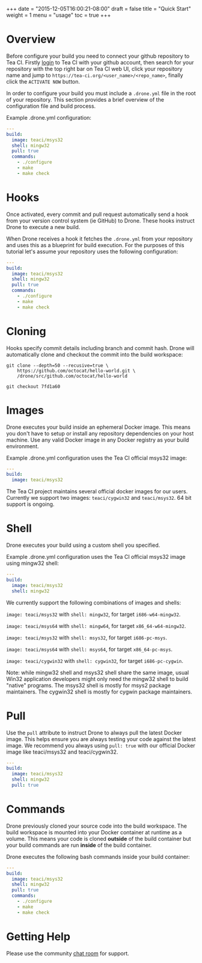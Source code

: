 +++
date = "2015-12-05T16:00:21-08:00"
draft = false
title = "Quick Start"
weight = 1
menu = "usage"
toc = true
+++

# Overview

Before configure your build you need to connect your github repository to Tea CI. Firstly [login](https://tea-ci.org/login) to Tea CI with your github account, then search for your repository with the top right bar on Tea CI web UI, click your repository name and jump to `https://tea-ci.org/<user_name>/<repo_name>`, finally click the `ACTIVATE NOW` button.

In order to configure your build you must include a `.drone.yml` file in the root of your repository. This section provides a brief overview of the configuration file and build process.

Example .drone.yml configuration:

```yaml
---
build:
  image: teaci/msys32
  shell: mingw32
  pull: true
  commands:
    - ./configure
    - make
    - make check
```

# Hooks

Once activated, every commit and pull request automatically send a hook from your version control system (ie GitHub) to Drone. These hooks instruct Drone to execute a new build.

When Drone receives a hook it fetches the `.drone.yml` from your repository and uses this as a blueprint for build execution. For the purposes of this tutorial let's assume your repository uses the following configuration:

```yaml
---
build:
  image: teaci/msys32
  shell: mingw32
  pull: true
  commands:
    - ./configure
    - make
    - make check
```

# Cloning

Hooks specify commit details including branch and commit hash. Drone will automatically clone and checkout the commit into the build workspace:

```
git clone --depth=50 --recusive=true \
    https://github.com/octocat/hello-world.git \
    /drone/src/github.com/octocat/hello-world

git checkout 7fd1a60
```

# Images

Drone executes your build inside an ephemeral Docker image. This means you don't have to setup or install any repository dependencies on your host machine. Use any valid Docker image in any Docker registry as your build environment.

Example .drone.yml configuration uses the Tea CI official msys32 image:

```yaml
---
build:
  image: teaci/msys32
```

The Tea CI project maintains several official docker images for our users. Currently we support two images: `teaci/cygwin32` and `teaci/msys32`. 64 bit support is ongoing.

# Shell

Drone executes your build using a custom shell you specified.

Example .drone.yml configuration uses the Tea CI official msys32 image using mingw32 shell:

```yaml
---
build:
  image: teaci/msys32
  shell: mingw32
```

We currently support the following combinations of images and shells:

`image: teaci/msys32` with `shell: mingw32`, for target `i686-w64-mingw32`.

`image: teaci/msys64` with `shell: mingw64`, for target `x86_64-w64-mingw32`.

`image: teaci/msys32` with `shell: msys32`, for target `i686-pc-msys`.

`image: teaci/msys64` with `shell: msys64`, for target `x86_64-pc-msys`.

`image: teaci/cygwin32` with `shell: cygwin32`, for target `i686-pc-cygwin`.

Note: while mingw32 shell and msys32 shell share the same image, usual Win32 application developers might only need the mingw32 shell to build "native" programs. The msys32 shell is mostly for msys2 package maintainers. The cygwin32 shell is mostly for cygwin package maintainers.

# Pull

Use the `pull` attribute to instruct Drone to always pull the latest Docker image. This helps ensure you are always testing your code against the latest image. We recommend you always using `pull: true` with our official Docker image like teaci/msys32 and teaci/cygwin32.

```yaml
---
build:
  image: teaci/msys32
  shell: mingw32
  pull: true
```

# Commands

Drone previously cloned your source code into the build workspace. The build workspace is mounted into your Docker container at runtime as a volume. This means your code is cloned **outside** of the build container but your build commands are run **inside** of the build container.

Drone executes the following bash commands inside your build container:

```yaml
---
build:
  image: teaci/msys32
  shell: mingw32
  pull: true
  commands:
    - ./configure
    - make
    - make check
```

<!--
# Services

Drone supports launching separate, ephemeral Docker containers as part of the build process. This is useful, for example, if you require a database for running your unit tests.

Example .drone.yml configuration with a Postgres database:

```yaml
---
build:
  image: teaci/msys32
  shell: mingw32
  pull: true
  commands:
    - ./configure
    - make
    - make check

-->

<!--
compose:
  database:
    image: postgres
    environment:
      - POSTGRES_USER=postgres
      - POSTGRES_PASSWORD=mysecretpassword
```
-->

<!--
# Deployments

Drone supports a large number of publish and deployment capabilities through external plugins. Plugins are Docker containers that are automatically downloaded, attach to your build, and execute a very specific publish or deployment task.

Example .drone.yml configuration with the Docker publish plugin:

```yaml
---
build:
  image: teaci/msys32
  shell: mingw32
  pull: true
  commands:
    - ./configure
    - make
    - make check

publish:
  docker:
    username: octocat
    password: password
    email: octocat@github.com
    repo: octocat/hello-world
```

First Drone runs your build commands inside the teaci/msys32 container:

```yaml
---
build:
  image: teaci/msys32
  shell: mingw32
  pull: true
  commands:
    - ./configure
    - make
    - make check
```

Drone executes publish and deployment plugins upon successful completion of the build step. Plugins are executed in separate Docker containers but have access to your build workspace. This means any files created and stored in the `/drone` workspace are available to plugins.

The Docker plugin in our example runs `docker build` and `docker publish` after the build step successfully completes using the configuration parameters in the .drone.yml file:

```yaml
---
publish:
  docker:
    username: octocat
    password: password
    email: octocat@github.com
    repo: octocat/hello-world
```
-->

<!--
# Local Testing

Download the [command line tools](/devs/cli) to build and test your code locally inside a Docker environment using the exact same build process as Drone. You should think of your `.drone.yml` file as a `docker-compose.yml` alternative that is optimized for repeatable, local testing.

Command to execute a local build from the command line:

```
drone exec
```
-->

# Getting Help

Please use the community [chat room](https://gitter.im/TeaCI/drone) for support.
